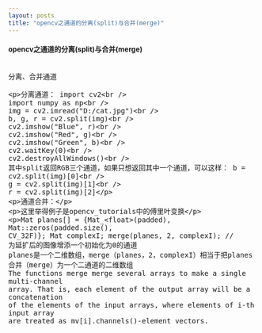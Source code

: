 ```yaml
---
layout: posts
title: "opencv之通道的分离(split)与合并(merge)"
---
```


#### opencv之通道的分离(split)与合并(merge)
<xmp style="white-space: pre-wrap; word-wrap: break-word;">
分离、合并通道

分离通道：
import cv2  
import numpy as np  
img = cv2.imread("D:/cat.jpg")  
b, g, r = cv2.split(img)  
cv2.imshow("Blue", r)  
cv2.imshow("Red", g)  
cv2.imshow("Green", b)  
cv2.waitKey(0)  
cv2.destroyAllWindows()  
其中split返回RGB三个通道，如果只想返回其中一个通道，可以这样：
b = cv2.split(img)[0]  
g = cv2.split(img)[1]  
r = cv2.split(img)[2]  

通道合并：

这里举得例子是opencv_tutorials中的傅里叶变换

Mat planes[] = {Mat_<float>(padded), Mat::zeros(padded.size(), CV_32F)}; Mat complexI; merge(planes, 2, complexI); // 为延扩后的图像增添一个初始化为0的通道
planes是一个二维数组，merge（planes，2，complexI）相当于把planes合并（merge）为一个二通道的二维数组
The functions merge merge several arrays to make a single multi-channel array. That is, each element of the output array will be a concatenation of the elements of the input arrays, where elements of i-th input array are treated as mv[i].channels()-element vectors.
</xmp>